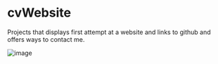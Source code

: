# cvWebsite
Projects that displays first attempt at a website and links to github and offers ways to contact me.

![image](https://github.com/gjzuloaga/cvWebsite/assets/119768381/5184b893-1858-47fb-b9ef-2ce5e9669543)
